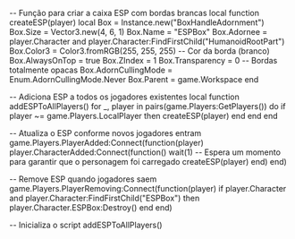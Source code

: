 -- Função para criar a caixa ESP com bordas brancas
local function createESP(player)
    local Box = Instance.new("BoxHandleAdornment")
    Box.Size = Vector3.new(4, 6, 1)
    Box.Name = "ESPBox"
    Box.Adornee = player.Character and player.Character:FindFirstChild("HumanoidRootPart")
    Box.Color3 = Color3.fromRGB(255, 255, 255) -- Cor da borda (branco)
    Box.AlwaysOnTop = true
    Box.ZIndex = 1
    Box.Transparency = 0 -- Bordas totalmente opacas
    Box.AdornCullingMode = Enum.AdornCullingMode.Never
    Box.Parent = game.Workspace
end

-- Adiciona ESP a todos os jogadores existentes
local function addESPToAllPlayers()
    for _, player in pairs(game.Players:GetPlayers()) do
        if player ~= game.Players.LocalPlayer then
            createESP(player)
        end
    end
end

-- Atualiza o ESP conforme novos jogadores entram
game.Players.PlayerAdded:Connect(function(player)
    player.CharacterAdded:Connect(function()
        wait(1) -- Espera um momento para garantir que o personagem foi carregado
        createESP(player)
    end)
end)

-- Remove ESP quando jogadores saem
game.Players.PlayerRemoving:Connect(function(player)
    if player.Character and player.Character:FindFirstChild("ESPBox") then
        player.Character.ESPBox:Destroy()
    end
end)

-- Inicializa o script
addESPToAllPlayers()
